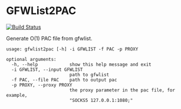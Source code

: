 GFWList2PAC
===========

[![Build Status](https://travis-ci.org/clowwindy/gfwlist2pac.png?branch=master)](https://travis-ci.org/clowwindy/gfwlist2pac)

Generate O(1) PAC file from gfwlist.

    usage: gfwlist2pac [-h] -i GFWLIST -f PAC -p PROXY
    
    optional arguments:
      -h, --help            show this help message and exit
      -i GFWLIST, --input GFWLIST
                            path to gfwlist
      -f PAC, --file PAC    path to output pac
      -p PROXY, --proxy PROXY
                            the proxy parameter in the pac file, for example,
                            "SOCKS5 127.0.0.1:1080;"
